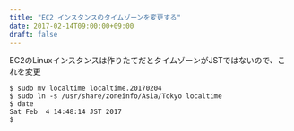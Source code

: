 ```yaml
---
title: "EC2 インスタンスのタイムゾーンを変更する"
date: 2017-02-14T09:00:00+09:00
draft: false
---
```

EC2のLinuxインスタンスは作りたてだとタイムゾーンがJSTではないので、これを変更

```
$ sudo mv localtime localtime.20170204
$ sudo ln -s /usr/share/zoneinfo/Asia/Tokyo localtime
$ date
Sat Feb  4 14:48:14 JST 2017
$
```